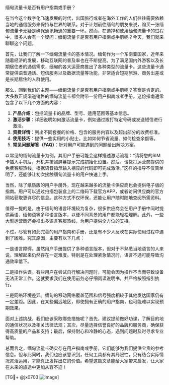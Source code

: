 缅甸流量卡是否有用户指南或手册？

在当今这个数字化飞速发展的时代，出国旅行或者在海外工作的人们往往需要依赖当地的通信服务来保持与世界的联系。对于计划前往缅甸的朋友来说，购买一张缅甸流量卡无疑是确保通讯畅通的重要一环。然而，在选择和使用缅甸流量卡的过程中，很多人会有一个疑问：缅甸流量卡是否有用户指南或手册呢？今天，我们就来聊聊这个问题。

首先，让我们了解一下缅甸流量卡的基本情况。缅甸作为一个东南亚国家，近年来随着经济的发展，移动互联网的普及率也在不断提高。为了满足国内外游客以及长期居住者的通信需求，缅甸的各大运营商推出了各种类型的流量卡。这些流量卡通常提供语音通话、短信服务以及数据流量等功能，非常适合短期旅游、商务出差或是长期居住的人群使用。

那么，回到我们的主题——缅甸流量卡是否有用户指南或手册呢？答案是肯定的。大多数正规渠道销售的缅甸流量卡都会附带一份用户指南或者手册。这份指南通常包含了以下几个方面的内容：

1. **产品介绍**：包括流量卡的品牌、型号、适用范围等基本信息。
2. **激活步骤**：详细说明如何激活流量卡，例如通过拨打特定号码或发送短信进行激活。
3. **资费详情**：列出不同套餐的价格、包含的服务内容以及超出部分的收费标准。
4. **使用技巧**：提供一些实用的小贴士，比如如何节省流量、如何检查余额等。
5. **常见问题解答（FAQ）**：针对用户可能遇到的问题给出解决方案。

以常见的缅甸流量卡为例，其用户手册可能会这样描述激活流程：“请将您的SIM卡插入手机后，开机并按照屏幕提示完成初始化设置。然后，请拨打运营商提供的免费客服热线，根据语音指示输入相应的代码即可完成激活。”这样的指导不仅简单明了，还能够让初次接触缅甸流量卡的用户快速上手。

当然，除了纸质版的用户手册外，现在越来越多的流量卡供应商也会提供电子版的指南。用户可以通过扫描包装盒上的二维码下载官方APP，或者访问供应商的官方网站获取更详尽的信息。这种方式不仅环保，还能让用户随时随地查阅所需资料。

值得一提的是，由于缅甸的语言环境较为复杂，很多供应商会在用户手册中同时提供英语、缅甸语等多种语言版本，以便不同背景的用户都能轻松理解。此外，一些大型运营商还会推出多语言客服热线，为用户提供全方位的支持。

不过，尽管有如此完善的用户指南和手册，还是有不少人反映在实际使用过程中遇到了困难。究其原因，主要有以下几点：

一是语言障碍。虽然用户手册提供了多种语言版本，但对于不熟悉当地语言的人来说，理解起来仍然存在一定难度。特别是在处理紧急情况时，语言不通可能导致沟通效率低下。

二是操作失误。有些用户在尝试自行解决问题时，可能会因为操作不当而导致设备无法正常工作。这就要求我们在使用前务必仔细阅读说明书，并严格按照指引执行。

三是网络环境差异。缅甸的移动网络覆盖范围和信号强度相较于其他发达国家仍有一定差距。因此，在某些偏远地区，即使拥有正确的用户指南，也可能难以实现预期效果。

面对上述挑战，我们应该采取哪些措施呢？首先，建议提前做好功课，了解目的地的通信状况以及相关法律法规；其次，尽量选择信誉良好的品牌和服务商，确保获得高质量的产品和支持；最后，保持耐心和冷静的心态，遇到问题时及时寻求专业帮助。

总而言之，缅甸流量卡确实存在用户指南或手册，它们能够为我们提供宝贵的参考信息。但与此同时，我们也应该意识到，任何工具都有其局限性，只有结合实际情况灵活运用，才能真正发挥出它的价值。希望这篇文章能给大家带来启发，让大家在未来的旅途中更加从容不迫！

[TG💪+ @jx0703 ![Image](https://github.com/user-attachments/assets/dbca1d08-cadb-493c-b0ec-ad6f7a83f270)]